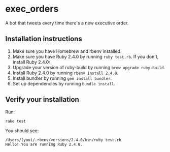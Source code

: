 # exec_orders

A bot that tweets every time there's a new executive order.

## Installation instructions

1. Make sure you have Homebrew and rbenv installed.
1. Make sure you have Ruby 2.4.0 by running `ruby test.rb`. If you don't, install Ruby 2.4.0:
  1. Upgrade your version of ruby-build by running `brew upgrade ruby-build`.
  1. Install Ruby 2.4.0 by running `rbenv install 2.4.0`.
1. Install bundler by running `gem install bundler`.
1. Set up dependencies by running `bundle install`.

## Verify your installation

Run:

```
rake test
```

You should see:

```
/Users/(you)/.rbenv/versions/2.4.0/bin/ruby test.rb
Hello! You are running Ruby 2.4.0.
```
